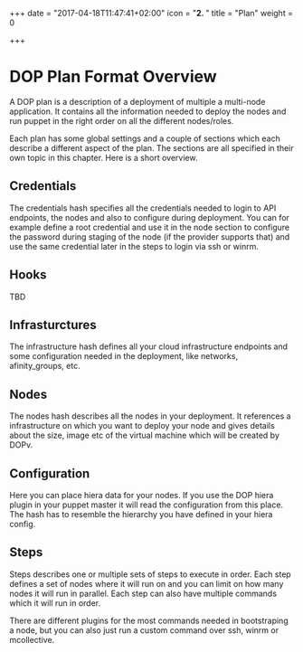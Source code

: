 +++
date = "2017-04-18T11:47:41+02:00"
icon = "<b>2. </b>"
title = "Plan"
weight = 0

+++

# DOP Plan Format Overview

A DOP plan is a description of a deployment of multiple a multi-node application. It contains all the information
needed to deploy the nodes and run puppet in the right order on all the different nodes/roles.

Each plan has some global settings and a couple of sections which each describe a different aspect of the plan. The
sections are all specified in their own topic in this chapter. Here is a short overview.

## Credentials

The credentials hash specifies all the credentials needed to login to API endpoints, the nodes and also to configure
during deployment. You can for example define a root credential and use it in the node section to configure the password
during staging of the node (if the provider supports that) and use the same credential later in the steps to login via ssh
or winrm.

## Hooks

TBD

## Infrasturctures

The infrastructure hash defines all your cloud infrastructure endpoints and some configuration needed in the deployment,
like networks, afinity_groups, etc.

## Nodes

The nodes hash describes all the nodes in your deployment. It references a infrastructure on which you want to deploy
your node and gives details about the size, image etc of the virtual machine which will be created by DOPv.

## Configuration

Here you can place hiera data for your nodes. If you use the DOP hiera plugin in your puppet master it will read the
configuration from this place. The hash has to resemble the hierarchy you have defined in your hiera config.

## Steps

Steps describes one or multiple sets of steps to execute in order. Each step defines a set of nodes where it will run
on and you can limit on how many nodes it will run in parallel. Each step can also have multiple commands which it will
run in order.

There are different plugins for the most commands needed in bootstraping a node, but you can also just run a custom
command over ssh, winrm or mcollective.
